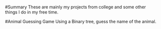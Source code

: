 #Summary
These are mainly my projects from college and some other things I do in my free time.

#Animal Guessing Game
Using a Binary tree, guess the name of the animal.
